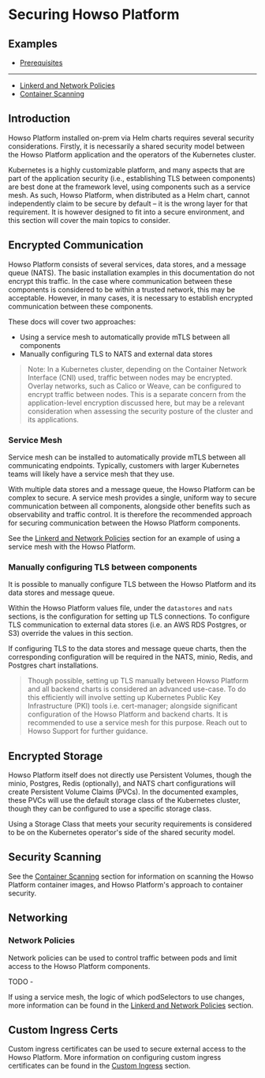 # Securing Howso Platform 

## Examples

- [Prerequisites](../prereqs/README.md)
---
- [Linkerd and Network Policies](linkerd/README.md)
- [Container Scanning](container-scanning/README.md)


## Introduction

Howso Platform installed on-prem via Helm charts requires several security considerations. Firstly, it is necessarily a shared security model between the Howso Platform application and the operators of the Kubernetes cluster.

Kubernetes is a highly customizable platform, and many aspects that are part of the application security (i.e., establishing TLS between components) are best done at the framework level, using components such as a service mesh. As such, Howso Platform, when distributed as a Helm chart, cannot independently claim to be secure by default – it is the wrong layer for that requirement. It is however designed to fit into a secure environment, and this section will cover the main topics to consider.


## Encrypted Communication

Howso Platform consists of several services, data stores, and a message queue (NATS). The basic installation examples in this documentation do not encrypt this traffic.  In the case where communication between these components is considered to be within a trusted network, this may be acceptable. 
However, in many cases, it is necessary to establish encrypted communication between these components. 

These docs will cover two approaches:

- Using a service mesh to automatically provide mTLS between all components
- Manually configuring TLS to NATS and external data stores

> Note: In a Kubernetes cluster, depending on the Container Network Interface (CNI) used, traffic between nodes may be encrypted. Overlay networks, such as Calico or Weave, can be configured to encrypt traffic between nodes. This is a separate concern from the application-level encryption discussed here, but may be a relevant consideration when assessing the security posture of the cluster and its applications. 


### Service Mesh

Service mesh can be installed to automatically provide mTLS between all communicating endpoints. Typically, customers with larger Kubernetes teams will likely have a service mesh that they use.

With multiple data stores and a message queue, the Howso Platform can be complex to secure. A service mesh provides a single, uniform way to secure communication between all components, alongside other benefits such as observability and traffic control.  It is therefore the recommended approach for securing communication between the Howso Platform components.

See the [Linkerd and Network Policies](../linkerd/README.md) section for an example of using a service mesh with the Howso Platform.

### Manually configuring TLS between components

It is possible to manually configure TLS between the Howso Platform and its data stores and message queue. 

Within the Howso Platform values file, under the `datastores` and `nats` sections, is the configuration for setting up TLS connections.  To configure TLS communication to external data stores (i.e. an AWS RDS Postgres, or S3) override the values in this section.

If configuring TLS to the data stores and message queue charts, then the corresponding configuration will be required in the NATS, minio, Redis, and Postgres chart installations.

> Though possible, setting up TLS manually between Howso Platform and all backend charts is considered an advanced use-case.  To do this efficiently will involve setting up Kubernetes Public Key Infrastructure (PKI) tools i.e. cert-manager; alongside significant configuration of the Howso Platform and backend charts.  It is recommended to use a service mesh for this purpose.  Reach out to Howso Support for further guidance. 



## Encrypted Storage

Howso Platform itself does not directly use Persistent Volumes, though the minio, Postgres, Redis (optionally), and NATS chart configurations will create Persistent Volume Claims (PVCs).  In the documented examples, these PVCs will use the default storage class of the Kubernetes cluster, though they can be configured to use a specific storage class. 

Using a Storage Class that meets your security requirements is considered to be on the Kubernetes operator's side of the shared security model. 


## Security Scanning 

See the [Container Scanning](../container-images/README.md#howsos-approach) section for information on scanning the Howso Platform container images, and Howso Platform's approach to container security.



## Networking

### Network Policies

Network policies can be used to control traffic between pods and limit access to the Howso Platform components.

TODO - 

If using a service mesh, the logic of which podSelectors to use changes, more information can be found in the [Linkerd and Network Policies](linkerd/README.md) section.


## Custom Ingress Certs

Custom ingress certificates can be used to secure external access to the Howso Platform. More information on configuring custom ingress certificates can be found in the [Custom Ingress](custom-ingress/README.md) section.
